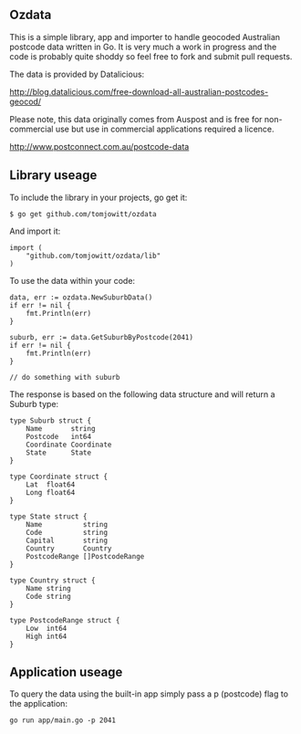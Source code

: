 Ozdata
---------------------

This is a simple library, app and importer to handle geocoded Australian postcode data written in Go.
It is very much a work in progress and the code is probably quite shoddy so feel free to fork
and submit pull requests.

The data is provided by Datalicious:

http://blog.datalicious.com/free-download-all-australian-postcodes-geocod/

Please note, this data originally comes from Auspost and is free for non-commercial use
but use in commercial applications required a licence.

http://www.postconnect.com.au/postcode-data

Library useage
---------------------

To include the library in your projects, go get it:

    $ go get github.com/tomjowitt/ozdata

And import it:

    import (
        "github.com/tomjowitt/ozdata/lib"
    )

To use the data within your code:

    data, err := ozdata.NewSuburbData()
    if err != nil {
        fmt.Println(err)
    }

    suburb, err := data.GetSuburbByPostcode(2041)
    if err != nil {
        fmt.Println(err)
    }

    // do something with suburb

The response is based on the following data structure and will return a Suburb type:

    type Suburb struct {
        Name       string
        Postcode   int64
        Coordinate Coordinate
        State      State
    }

    type Coordinate struct {
        Lat  float64
        Long float64
    }

    type State struct {
        Name          string
        Code          string
        Capital       string
        Country       Country
        PostcodeRange []PostcodeRange
    }

    type Country struct {
        Name string
        Code string
    }

    type PostcodeRange struct {
        Low  int64
        High int64
    }

Application useage
---------------------

To query the data using the built-in app simply pass a p (postcode) flag to the application:

    go run app/main.go -p 2041

